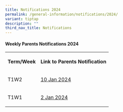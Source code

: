 ```yaml
---
title: Notifications 2024
permalink: /general-information/notifications/2024/
variant: tiptap
description: ""
third_nav_title: Notifications
---
```

<h4><strong>Weekly Parents Notifications 2024</strong></h4><p></p><table><tbody><tr><th rowspan="1" colspan="1"><p>Term/Week</p></th><th rowspan="1" colspan="1"><p><strong>Link to Parents Notification</strong></p></th></tr><tr><td rowspan="1" colspan="1"><p>T1W2</p></td><td rowspan="1" colspan="1"><p><a href="/files/Notifications/2024/T1W2_Parents_Notification__2024_01_10_.pdf" rel="noopener noreferrer nofollow" target="_blank">10 Jan 2024</a></p></td></tr><tr><td rowspan="1" colspan="1"><p>T1W1</p></td><td rowspan="1" colspan="1"><p><a href="/files/Notifications/2024/T1W1_Parents_Notification__2024_01_02_.pdf" rel="noopener noreferrer nofollow" target="_blank">2 Jan 2024</a></p></td></tr></tbody></table><p></p>